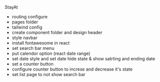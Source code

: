 StayAt


- routing configure
- pages folder
- tailwind config
- create component folder and design header
- style navbar
- install fontawesome in react
- set search bar menu
- put calendor option (react date range)
- set date style and set date hide state & show satrting and ending date
- set a counter button
- configure counter button to increse and decrease it's state
- set list page to not show search bar





